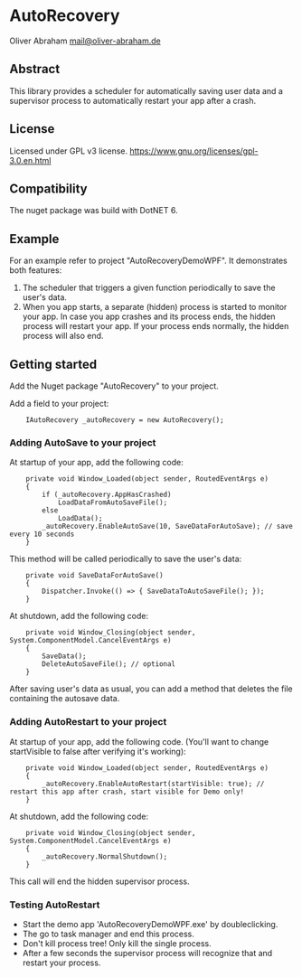 # AutoRecovery

Oliver Abraham
mail@oliver-abraham.de


## Abstract

This library provides a scheduler for automatically saving user data 
and a supervisor process to automatically restart your app after a crash.


## License

Licensed under GPL v3 license.
https://www.gnu.org/licenses/gpl-3.0.en.html


## Compatibility

The nuget package was build with DotNET 6.


## Example

For an example refer to project "AutoRecoveryDemoWPF". It demonstrates both features:
1. The scheduler that triggers a given function periodically to save the user's data.
2. When you app starts, a separate (hidden) process is started to monitor your app.
   In case you app crashes and its process ends, the hidden process will restart
   your app. If your process ends normally, the hidden process will also end.


## Getting started

Add the Nuget package "AutoRecovery" to your project.

Add a field to your project:

		IAutoRecovery _autoRecovery = new AutoRecovery();

### Adding AutoSave to your project

At startup of your app, add the following code:

		private void Window_Loaded(object sender, RoutedEventArgs e)
		{
			if (_autoRecovery.AppHasCrashed)
				LoadDataFromAutoSaveFile();
			else
				LoadData();
			_autoRecovery.EnableAutoSave(10, SaveDataForAutoSave); // save every 10 seconds
		}

This method will be called periodically to save the user's data:

		private void SaveDataForAutoSave()
		{
			Dispatcher.Invoke(() => { SaveDataToAutoSaveFile(); });
		}

At shutdown, add the following code:

		private void Window_Closing(object sender, System.ComponentModel.CancelEventArgs e)
		{
			SaveData();
			DeleteAutoSaveFile(); // optional
		}

After saving user's data as usual, you can add a method that deletes the file 
containing the autosave data.


### Adding AutoRestart to your project

At startup of your app, add the following code. 
(You'll want to change startVisible to false after verifying it's working):

		private void Window_Loaded(object sender, RoutedEventArgs e)
		{
			_autoRecovery.EnableAutoRestart(startVisible: true); // restart this app after crash, start visible for Demo only!
		}


At shutdown, add the following code:

		private void Window_Closing(object sender, System.ComponentModel.CancelEventArgs e)
		{
			_autoRecovery.NormalShutdown();
		}

This call will end the hidden supervisor process.

### Testing AutoRestart

- Start the demo app 'AutoRecoveryDemoWPF.exe' by doubleclicking.
- The go to task manager and end this process.
- Don't kill process tree! Only kill the single process.
- After a few seconds the supervisor process will recognize that and restart your process.


